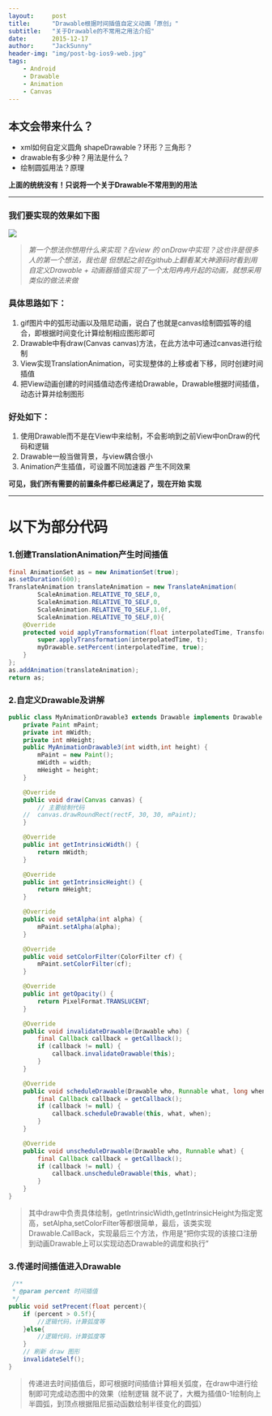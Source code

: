 ```yaml
---
layout:     post
title:      "Drawable根据时间插值自定义动画「原创」"
subtitle:   "关于Drawable的不常用之用法介绍"
date:       2015-12-17
author:     "JackSunny"
header-img: "img/post-bg-ios9-web.jpg"
tags:
    - Android
    - Drawable
    - Animation
    - Canvas
---
```


## 本文会带来什么？

* xml如何自定义圆角 shapeDrawable？环形？三角形？
* drawable有多少种？用法是什么？
* 绘制圆弧用法？原理

**上面的统统没有！只说将一个关于Drawable不常用到的用法**

---

### 我们要实现的效果如下图

![](httP://img.blog.csdn.net/20151217105800205)


> *第一个想法你想用什么来实现？在view 的 onDraw中实现？这也许是很多人的第一个想法，我也是*
> *但想起之前在github上翻看某大神源码时看到用自定义Drawable + 动画器插值实现了一个太阳冉冉升起的动画，就想采用类似的做法来做*


### 具体思路如下：

1. gif图片中的弧形动画以及阻尼动画，说白了也就是canvas绘制圆弧等的组合，即根据时间变化计算绘制相应图形即可
2. Drawable中有draw(Canvas canvas)方法，在此方法中可通过canvas进行绘制
3. View实现TranslationAnimation，可实现整体的上移或者下移，同时创建时间插值
4. 把View动画创建的时间插值动态传递给Drawable，Drawable根据时间插值，动态计算并绘制图形

### 好处如下：

1. 使用Drawable而不是在View中来绘制，不会影响到之前View中onDraw的代码和逻辑
2. Drawable一般当做背景，与view耦合很小
3. Animation产生插值，可设置不同加速器 产生不同效果

**可见，我们所有需要的前置条件都已经满足了，现在开始 实现**

***

# 以下为部分代码


### 1.创建TranslationAnimation产生时间插值

```java
final AnimationSet as = new AnimationSet(true);
as.setDuration(600);
TranslateAnimation translateAnimation = new TranslateAnimation(
        ScaleAnimation.RELATIVE_TO_SELF,0,
        ScaleAnimation.RELATIVE_TO_SELF,0,
        ScaleAnimation.RELATIVE_TO_SELF,1.0f,
        ScaleAnimation.RELATIVE_TO_SELF,0){
    @Override
    protected void applyTransformation(float interpolatedTime, Transformation t) {
        super.applyTransformation(interpolatedTime, t);
        myDrawable.setPercent(interpolatedTime, true);
    }
};
as.addAnimation(translateAnimation);
return as;
```
		
        
### 2.自定义Drawable及讲解

```java
public class MyAnimationDrawable3 extends Drawable implements Drawable.Callback {
	private Paint mPaint;
	private int mWidth;
	private int mHeight;
	public MyAnimationDrawable3(int width,int height) {
    	mPaint = new Paint();
    	mWidth = width;
    	mHeight = height;
	}

	@Override
	public void draw(Canvas canvas) {
    	// 主要绘制代码
	//  canvas.drawRoundRect(rectF, 30, 30, mPaint);
	}

	@Override
	public int getIntrinsicWidth() {
    	return mWidth;
	}

	@Override
	public int getIntrinsicHeight() {
    	return mHeight;
	}

	@Override
	public void setAlpha(int alpha) {
    	mPaint.setAlpha(alpha);
	}

	@Override
	public void setColorFilter(ColorFilter cf) {
   	 	mPaint.setColorFilter(cf);
	}

	@Override
	public int getOpacity() {
    	return PixelFormat.TRANSLUCENT;
	}

	@Override
	public void invalidateDrawable(Drawable who) {
    	final Callback callback = getCallback();
    	if (callback != null) {
        	callback.invalidateDrawable(this);
    	}
	}

	@Override
	public void scheduleDrawable(Drawable who, Runnable what, long when) {
    	final Callback callback = getCallback();
    	if (callback != null) {
        	callback.scheduleDrawable(this, what, when);
    	}
	}

	@Override
	public void unscheduleDrawable(Drawable who, Runnable what) {
    	final Callback callback = getCallback();
    	if (callback != null) {
        	callback.unscheduleDrawable(this, what);
    	}
	}
}
```
    
     
> 其中draw中负责具体绘制，getIntrinsicWidth,getIntrinsicHeight为指定宽高，setAlpha,setColorFilter等都很简单，最后，该类实现Drawable.CallBack，实现最后三个方法，作用是“把你实现的该接口注册到动画Drawable上可以实现动态Drawable的调度和执行” 

### 3.传递时间插值进入Drawable

```java
 /**
 * @param percent 时间插值
 */
public void setPrecent(float percent){
    if (percent > 0.5f){
        //逻辑代码，计算弧度等
    }else{
        //逻辑代码，计算弧度等
    }
    // 刷新 draw 图形
    invalidateSelf();
}
```

> 传递进去时间插值后，即可根据时间插值计算相关弧度，在draw中进行绘制即可完成动态图中的效果（绘制逻辑 就不说了，大概为插值0-1绘制向上半圆弧，到顶点根据阻尼振动函数绘制半径变化的圆弧）       
        
        
        
        
        
        
        
    
